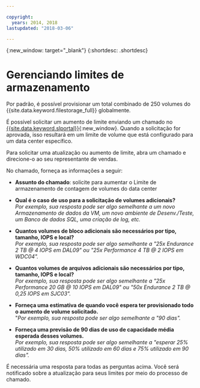```yaml
---

copyright:
  years: 2014, 2018
lastupdated: "2018-03-06"

---
```

{:new_window: target="_blank"}
{:shortdesc: .shortdesc}

# Gerenciando limites de armazenamento

Por padrão, é possível provisionar um total combinado de 250 volumes do {{site.data.keyword.filestorage_full}} globalmente. 

É possível solicitar um aumento de limite enviando um chamado no [{{site.data.keyword.slportal}}](https://control.softlayer.com/){:new_window}. Quando a solicitação for aprovada, isso resultará em um limite de volume que está configurado para um data center específico.  

Para solicitar uma atualização ou aumento de limite, abra um chamado e direcione-o ao seu representante de vendas.

No chamado, forneça as informações a seguir:

- **Assunto do chamado**: solicite para aumentar o Limite de armazenamento de contagem de volumes do data center

- **Qual é o caso de uso para a solicitação de volumes adicionais?** <br />
*Por exemplo, sua resposta pode ser algo semelhante a um novo Armazenamento de dados da VM, um novo ambiente de Desenv./Teste, um Banco de dados SQL, uma criação de log, etc.*

- **Quantos volumes de bloco adicionais são necessários por tipo, tamanho, IOPS e local?** <br />
*Por exemplo, sua resposta pode ser algo semelhante a "25x Endurance 2 TB @ 4 IOPS em DAL09" ou "25x Performance 4 TB @ 2 IOPS em WDC04".*

- **Quantos volumes de arquivos adicionais são necessários por tipo, tamanho, IOPS e local?** <br />
*Por exemplo, sua resposta pode ser algo semelhante a "25x Performance 20 GB @ 10 IOPS em DAL09" ou "50x Endurance 2 TB @ 0,25 IOPS em SJC03".*
 
- **Forneça uma estimativa de quando você espera ter provisionado todo o aumento de volume solicitado.** <br />
 "*Por exemplo, sua resposta pode ser algo semelhante a "90 dias".*

- **Forneça uma previsão de 90 dias de uso de capacidade média esperada desses volumes.** <br />
*Por exemplo, sua resposta pode ser algo semelhante a "esperar 25% utilizado em 30 dias, 50% utilizado em 60 dias e 75% utilizado em 90 dias".*

É necessária uma resposta para todas as perguntas acima. Você será notificado sobre a atualização para seus limites por meio do processo de chamado. 
